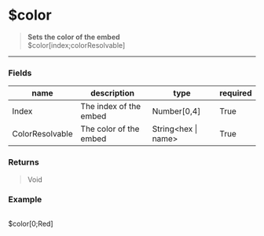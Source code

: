 # **$color**
> **Sets the color of the embed** <br/>
> $color[index;colorResolvable]
- - -

### Fields
| name | description | type | required |
|------|-------------|------|----------|
| Index | The index of the embed | Number[0,4] | True |
| ColorResolvable | The color of the embed | String&lt;hex &#124; name&gt; | True |

### Returns
> Void

### Example
> ```php
$color[0;Red]
```